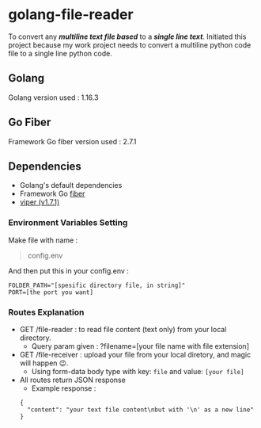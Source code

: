 # golang-file-reader

To convert any _**multiline text file based**_ to a _**single line text**_. Initiated this project because my work project needs to convert a multiline python code file to a single line python code.

## Golang

Golang version used : 1.16.3

## Go Fiber

Framework Go fiber version used : 2.7.1

## Dependencies

- Golang's default dependencies
- Framework Go [fiber](https://github.com/gofiber/fiber)
- [viper (v1.7.1)](https://github.com/spf13/viper)

### Environment Variables Setting

Make file with name :
> config.env

And then put this in your config.env :

```
FOLDER_PATH="[spesific directory file, in string]"
PORT=[the port you want]
```

### Routes Explanation

* GET /file-reader : to read file content (text only) from your local directory. 
  - Query param given : ?filename=[your file name with file extension] 
* GET /file-receiver : upload your file from your local diretory, and magic will happen :wink:. 
  - Using form-data body type with key: `file` and value: `[your file]`
* All routes return JSON response
  - Example response : 
  ```
  {
    "content": "your text file content\nbut with '\n' as a new line"  
  }
  ```
